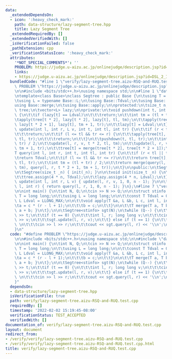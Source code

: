 ```yaml
---
data:
  _extendedDependsOn:
  - icon: ':heavy_check_mark:'
    path: data-structure/lazy-segment-tree.hpp
    title: Lazy Segment Tree
  _extendedRequiredBy: []
  _extendedVerifiedWith: []
  _isVerificationFailed: false
  _pathExtension: cpp
  _verificationStatusIcon: ':heavy_check_mark:'
  attributes:
    '*NOT_SPECIAL_COMMENTS*': ''
    PROBLEM: https://judge.u-aizu.ac.jp/onlinejudge/description.jsp?id=DSL_2_I
    links:
    - https://judge.u-aizu.ac.jp/onlinejudge/description.jsp?id=DSL_2_I
  bundledCode: "#line 1 \"verify/lazy-segment-tree.aizu-RSQ-and-RUQ.test.cpp\"\n#define\
    \ PROBLEM \"https://judge.u-aizu.ac.jp/onlinejudge/description.jsp?id=DSL_2_I\"\
    \n\n#include <bits/stdc++.h>\nusing namespace std;\n\n#line 1 \"data-structure/lazy-segment-tree.hpp\"\
    \ntemplate<class Base>\nclass Segtree : public Base {\n\tusing T = typename Base::T;\n\
    \tusing L = typename Base::L;\n\tusing Base::Tdval;\n\tusing Base::Ldval;\n\t\
    using Base::merge;\n\tusing Base::apply;\n\nprotected:\n\tsize_t n;\n\tvector<T>\
    \ tree;\n\tvector<L> lazy;\n\nprivate:\n\tvoid pushdown(int t, int tl, int tr)\
    \ {\n\t\tif (lazy[t] == Ldval)\n\t\t\treturn;\n\t\tint tm = (tl + tr) / 2;\n\t\
    \tapply(tree[t * 2], lazy[t * 2], lazy[t], tl, tm);\n\t\tapply(tree[t * 2 + 1],\
    \ lazy[t * 2 + 1], lazy[t], tm + 1, tr);\n\t\tlazy[t] = Ldval;\n\t}\n\n\tvoid\
    \ update(int l, int r, L v, int t, int tl, int tr) {\n\t\tif (r < tl || tr < l)\n\
    \t\t\treturn;\n\t\tif (l <= tl && tr <= r) {\n\t\t\tapply(tree[t], lazy[t], v,\
    \ tl, tr);\n\t\t\treturn;\n\t\t}\n\t\tpushdown(t, tl, tr);\n\t\tint tm = (tl +\
    \ tr) / 2;\n\t\tupdate(l, r, v, t * 2, tl, tm);\n\t\tupdate(l, r, v, t * 2 + 1,\
    \ tm + 1, tr);\n\t\ttree[t] = merge(tree[t * 2], tree[t * 2 + 1]);\n\t}\n\n\t\
    T query(int l, int r, int t, int tl, int tr) {\n\t\tif (r < tl || tr < l)\n\t\t\
    \treturn Tdval;\n\t\tif (l <= tl && tr <= r)\n\t\t\treturn tree[t];\n\t\tpushdown(t,\
    \ tl, tr);\n\t\tint tm = (tl + tr) / 2;\n\t\treturn merge(query(l, r, t * 2, tl,\
    \ tm), query(l, r, t * 2 + 1, tm + 1, tr));\n\t}\n\npublic:\n\tSegtree() = default;\n\
    \n\tSegtree(size_t _n) { init(_n); }\n\n\tvoid init(size_t _n) {\n\t\tn = _n;\n\
    \t\ttree.assign(4 * n, Tdval);\n\t\tlazy.assign(4 * n, Ldval);\n\t}\n\n\tvoid\
    \ update(int l, int r, L v) { update(l, r, v, 1, 0, n - 1); }\n\n\tT query(int\
    \ l, int r) { return query(l, r, 1, 0, n - 1); }\n};\n#line 7 \"verify/lazy-segment-tree.aizu-RSQ-and-RUQ.test.cpp\"\
    \n\nint main() {\n\tint N, Q;\n\tcin >> N >> Q;\n\n\tstruct stinfo {\n\t\tusing\
    \ T = long long;\n\t\tusing L = long long;\n\n\t\tconst T Tdval = 0;\n\t\tconst\
    \ L Ldval = LLONG_MAX;\n\n\t\tvoid apply(T &a, L &b, L c, int l, int r) {\n\t\t\
    \ta = c * (r - l + 1);\n\t\t\tb = c;\n\t\t}\n\n\t\tT merge(T a, T b) { return\
    \ a + b; }\n\t};\n\n\tSegtree<stinfo> sgt(N);\n\twhile (Q--) {\n\t\tint t; cin\
    \ >> t;\n\t\tif (t == 0) {\n\t\t\tint l, r; long long v;\n\t\t\tcin >> l >> r\
    \ >> v;\n\t\t\tsgt.update(l, r, v);\n\t\t} else if (t == 1) {\n\t\t\tint l, r;\
    \ \n\t\t\tcin >> l >> r;\n\t\t\tcout << sgt.query(l, r) << '\\n';\n\t\t}\n\t}\n\
    }\n"
  code: "#define PROBLEM \"https://judge.u-aizu.ac.jp/onlinejudge/description.jsp?id=DSL_2_I\"\
    \n\n#include <bits/stdc++.h>\nusing namespace std;\n\n#include \"data-structure/lazy-segment-tree.hpp\"\
    \n\nint main() {\n\tint N, Q;\n\tcin >> N >> Q;\n\n\tstruct stinfo {\n\t\tusing\
    \ T = long long;\n\t\tusing L = long long;\n\n\t\tconst T Tdval = 0;\n\t\tconst\
    \ L Ldval = LLONG_MAX;\n\n\t\tvoid apply(T &a, L &b, L c, int l, int r) {\n\t\t\
    \ta = c * (r - l + 1);\n\t\t\tb = c;\n\t\t}\n\n\t\tT merge(T a, T b) { return\
    \ a + b; }\n\t};\n\n\tSegtree<stinfo> sgt(N);\n\twhile (Q--) {\n\t\tint t; cin\
    \ >> t;\n\t\tif (t == 0) {\n\t\t\tint l, r; long long v;\n\t\t\tcin >> l >> r\
    \ >> v;\n\t\t\tsgt.update(l, r, v);\n\t\t} else if (t == 1) {\n\t\t\tint l, r;\
    \ \n\t\t\tcin >> l >> r;\n\t\t\tcout << sgt.query(l, r) << '\\n';\n\t\t}\n\t}\n\
    }"
  dependsOn:
  - data-structure/lazy-segment-tree.hpp
  isVerificationFile: true
  path: verify/lazy-segment-tree.aizu-RSQ-and-RUQ.test.cpp
  requiredBy: []
  timestamp: '2022-02-02 15:19:45-08:00'
  verificationStatus: TEST_ACCEPTED
  verifiedWith: []
documentation_of: verify/lazy-segment-tree.aizu-RSQ-and-RUQ.test.cpp
layout: document
redirect_from:
- /verify/verify/lazy-segment-tree.aizu-RSQ-and-RUQ.test.cpp
- /verify/verify/lazy-segment-tree.aizu-RSQ-and-RUQ.test.cpp.html
title: verify/lazy-segment-tree.aizu-RSQ-and-RUQ.test.cpp
---
```

